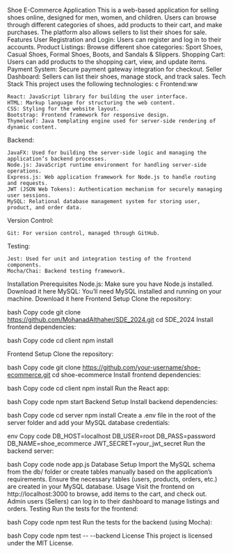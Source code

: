 Shoe E-Commerce Application
This is a web-based application for selling shoes online, designed for men, women, and children. Users can browse through different categories of shoes, add products to their cart, and make purchases. The platform also allows sellers to list their shoes for sale.
Features
  User Registration and Login: Users can register and log in to their accounts.
  Product Listings: Browse different shoe categories: Sport Shoes, Casual Shoes, Formal Shoes, Boots, and Sandals & Slippers.
  Shopping Cart: Users can add products to the shopping cart, view, and update items.
  Payment System: Secure payment gateway integration for checkout.
  Seller Dashboard: Sellers can list their shoes, manage stock, and track sales.
Tech Stack
  This project uses the following technologies:
  c
  Frontend:ww
  
    React: JavaScript library for building the user interface.
    HTML: Markup language for structuring the web content.
    CSS: Styling for the website layout.
    Bootstrap: Frontend framework for responsive design.
    Thymeleaf: Java templating engine used for server-side rendering of dynamic content.
  Backend:
  
    JavaFX: Used for building the server-side logic and managing the application’s backend processes.
    Node.js: JavaScript runtime environment for handling server-side operations.
    Express.js: Web application framework for Node.js to handle routing and requests.
    JWT (JSON Web Tokens): Authentication mechanism for securely managing user sessions.
    MySQL: Relational database management system for storing user, product, and order data.
  Version Control:

    Git: For version control, managed through GitHub.
  Testing:

    Jest: Used for unit and integration testing of the frontend components.
    Mocha/Chai: Backend testing framework.

Installation
  Prerequisites
    Node.js: Make sure you have Node.js installed. Download it here
    MySQL: You’ll need MySQL installed and running on your machine. Download it here
Frontend Setup
  Clone the repository:
  
  bash
  Copy code
  git clone https://github.com/MohanadAlthaher/SDE_2024.git
  cd SDE_2024
  Install frontend dependencies:
  
  bash
  Copy code
  cd client
  npm install

  Frontend Setup
Clone the repository:

bash
Copy code
git clone https://github.com/your-username/shoe-ecommerce.git
cd shoe-ecommerce
Install frontend dependencies:

bash
Copy code
cd client
npm install
Run the React app:

bash
Copy code
npm start
Backend Setup
Install backend dependencies:

bash
Copy code
cd server
npm install
Create a .env file in the root of the server folder and add your MySQL database credentials:

env
Copy code
DB_HOST=localhost
DB_USER=root
DB_PASS=password
DB_NAME=shoe_ecommerce
JWT_SECRET=your_jwt_secret
Run the backend server:

bash
Copy code
node app.js
Database Setup
Import the MySQL schema from the db/ folder or create tables manually based on the application’s requirements.
Ensure the necessary tables (users, products, orders, etc.) are created in your MySQL database.
Usage
Visit the frontend on http://localhost:3000 to browse, add items to the cart, and check out.
Admin users (Sellers) can log in to their dashboard to manage listings and orders.
Testing
Run the tests for the frontend:

bash
Copy code
npm test
Run the tests for the backend (using Mocha):

bash
Copy code
npm test -- --backend
License
This project is licensed under the MIT License.


